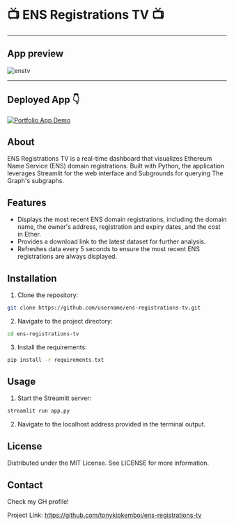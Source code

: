 # 📺 ENS Registrations TV 📺

---
## App preview

![enstv](https://user-images.githubusercontent.com/64493665/204067028-0e98f633-22a0-4da8-8a88-d38e442c6248.gif)

---

## Deployed App 👇

[![Portfolio App Demo](https://static.streamlit.io/badges/streamlit_badge_black_white.svg)][def]

[def]: https://ensdomainstv.streamlit.app/

## About

ENS Registrations TV is a real-time dashboard that visualizes Ethereum Name Service (ENS) domain registrations. Built with Python, the application leverages Streamlit for the web interface and Subgrounds for querying The Graph's subgraphs.

## Features

- Displays the most recent ENS domain registrations, including the domain name, the owner's address, registration and expiry dates, and the cost in Ether.
- Provides a download link to the latest dataset for further analysis.
- Refreshes data every 5 seconds to ensure the most recent ENS registrations are always displayed.

## Installation

1. Clone the repository:
```bash
git clone https://github.com/username/ens-registrations-tv.git
```

2. Navigate to the project directory:
```bash
cd ens-registrations-tv
```

3. Install the requirements:
```bash
pip install -r requirements.txt
```

## Usage

1. Start the Streamlit server:
```bash
streamlit run app.py
```

2. Navigate to the localhost address provided in the terminal output.

## License
Distributed under the MIT License. See LICENSE for more information.

## Contact

Check my GH profile!

Project Link: https://github.com/tonykipkemboi/ens-registrations-tv

